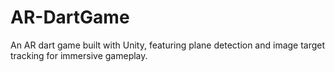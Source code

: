 # AR-DartGame
An AR dart game built with Unity, featuring plane detection and image target tracking for immersive gameplay.
